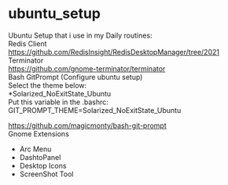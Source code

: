 # ubuntu_setup
Ubuntu Setup that i use in my Daily routines:
<br>
Redis Client
<br>
https://github.com/RedisInsight/RedisDesktopManager/tree/2021
<br>
Terminator
<br>
https://github.com/gnome-terminator/terminator
<br>
Bash GitPrompt (Configure ubuntu setup)
<br>
Select the theme below:
<br>
*Solarized_NoExitState_Ubuntu
<br>
Put this variable in the .bashrc: GIT_PROMPT_THEME=Solarized_NoExitState_Ubuntu
<br>

https://github.com/magicmonty/bash-git-prompt<br>
Gnome Extensions<br>
- Arc Menu<br>
- DashtoPanel<br>
- Desktop Icons<br>
- ScreenShot Tool<br> 
